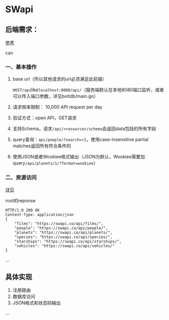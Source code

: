 # SWapi

## 后端需求：

[参考](https://swapi.co/documentation#base)

can

### 一、基本操作

1. base url（所以其他请求的url必须满足此前缀）

   `HOST/api`like`localhost:8080/api/`（服务端默认在本地8080端口监听，或者可以传入端口参数，详见boltdb/main.go）

2. 请求频率限制： 10,000 API request per day

3. 验证方式：open API，GET请求

4. 支持Schema，请求`/api/<resource>/schema`会返回data包括的所有字段

5. query查询：`api/people/?search=r2`，使用case-insensitive partial matches返回所有符合条件的

6. 使用JSON或者Wookiee格式输出（JSON为默认，Wookiee需要加query`/api/planets/1/?format=wookiee`）



### 二、资源访问

[详见](https://swapi.co/documentation#base)

root的reponse

```
HTTP/1.0 200 OK
Content-Type: application/json
{
    "films": "https://swapi.co/api/films/",
    "people": "https://swapi.co/api/people/",
    "planets": "https://swapi.co/api/planets/",
    "species": "https://swapi.co/api/species/",
    "starships": "https://swapi.co/api/starships/",
    "vehicles": "https://swapi.co/api/vehicles/"
}
```

...



## 具体实现

1. 注册路由
2. 数据库访问
3. JSON格式和状态码输出

...